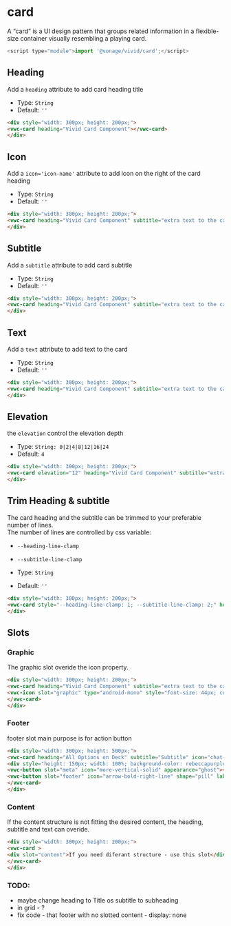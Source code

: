 # card

A “card” is a UI design pattern that groups related information in a flexible-size container visually resembling a playing card.
```js
<script type="module">import '@vonage/vivid/card';</script>
```

## Heading

Add a `heading` attribute to add card heading title

- Type: `String`
- Default: `''`


```html preview
<div style="width: 300px; height: 200px;">
<vwc-card heading="Vivid Card Component"></vwc-card>
</div>
```

## Icon
Add a `icon='icon-name'` attribute to add icon on the right of the card heading

- Type: `String`
- Default: `''`


```html preview
<div style="width: 300px; height: 200px;">
<vwc-card heading="Vivid Card Component" subtitle="extra text to the card heading" icon="chat-line"></vwc-card>
</div>
```

## Subtitle
Add a `subtitle` attribute to add card subtitle

- Type: `String`
- Default: `''`


```html preview
<div style="width: 300px; height: 200px;">
<vwc-card heading="Vivid Card Component" subtitle="extra text to the card heading"></vwc-card>
</div>
```

## Text
Add a `text` attribute to add text to the card

- Type: `String`
- Default: `''`


```html preview
<div style="width: 300px; height: 200px;">
<vwc-card heading="Vivid Card Component" subtitle="extra text to the card heading" icon="chat-line" text="the card can contain multiple lines of text"></vwc-card>
</div>
```

## Elevation
the `elevation` control the elevation depth

- Type: `String: 0|2|4|8|12|16|24`
- Default: `4`

```html preview
<div style="width: 300px; height: 200px;">
<vwc-card elevation="12" heading="Vivid Card Component" subtitle="extra text to the card heading" icon="chat-line" text="the card can contain multiple lines of text"></vwc-card>
</div>
```


## Trim Heading & subtitle
The card heading and the subtitle can be trimmed to your preferable number of lines.  
The number of lines are controlled by css variable:
- `--heading-line-clamp`
- `--subtitle-line-clamp`

- Type: `String`
- Default: `''`


```html preview
<div style="width: 300px; height: 200px;">
<vwc-card style="--heading-line-clamp: 1; --subtitle-line-clamp: 2;" heading="Vivid Card Component with long heading to trim" subtitle="extra text to the card heading that is set to be trimmed after 2 lines so the card will not be too long"></vwc-card>
</div>
```

## Slots
### Graphic 
The graphic slot overide the icon property.

```html preview
<div style="width: 300px; height: 200px;">
<vwc-card heading="Vivid Card Component" subtitle="extra text to the card heading">
<vwc-icon slot="graphic" type="android-mono" style="font-size: 44px; color: var(--vvd-color-sucess)" ></vwc-icon>
</vwc-card>
</div>
```


### Footer
footer slot main purpose is for action button

```html preview
<div style="width: 300px; height: 500px;">
<vwc-card heading="All Options on Deck" subtitle="Subtitle" icon="chat-line" text="here is the card text">
<div style="height: 150px; width: 100%; background-color: rebeccapurple;" slot="media"></div>
<vwc-button slot="meta" icon="more-vertical-solid" appearance="ghost"></vwc-button>
<vwc-button slot="footer" icon="arrow-bold-right-line" shape="pill" label="Action" appearance="outlined"></vwc-button>
</vwc-card>
</div>
```

### Content
If the content structure is not fitting the desired content, the heading, subtitle and text can overide.

```html preview
<div style="width: 300px; height: 200px;">
<vwc-card >
<div slot="content">If you need diferant structure - use this slot</div>
</vwc-card>
</div>
```





### TODO:
- maybe change heading to Title os subtitle to subheading
- in grid - ?
- fix code - that footer with no slotted content - display: none
